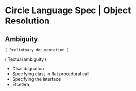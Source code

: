 ﻿Circle Language Spec | Object Resolution
========================================

Ambiguity
---------

`[ Preliminary documentation ]`

( Textual ambiguity )

- Disambiguation
- Specifying class in flat procedural call
- Specifying the interface
- Etcetera
